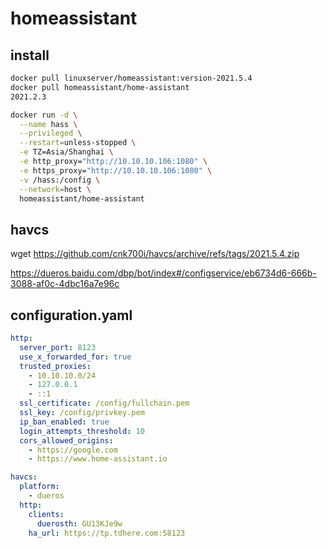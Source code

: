 # homeassistant

## install
```sh
docker pull linuxserver/homeassistant:version-2021.5.4
docker pull homeassistant/home-assistant
2021.2.3

docker run -d \
  --name hass \
  --privileged \
  --restart=unless-stopped \
  -e TZ=Asia/Shanghai \
  -e http_proxy="http://10.10.10.106:1080" \
  -e https_proxy="http://10.10.10.106:1080" \
  -v /hass:/config \
  --network=host \
  homeassistant/home-assistant

```

## havcs
wget https://github.com/cnk700i/havcs/archive/refs/tags/2021.5.4.zip

https://dueros.baidu.com/dbp/bot/index#/configservice/eb6734d6-666b-3088-af0c-4dbc16a7e96c

## configuration.yaml
```yml
http:
  server_port: 8123
  use_x_forwarded_for: true
  trusted_proxies:
    - 10.10.10.0/24
    - 127.0.0.1
    - ::1
  ssl_certificate: /config/fullchain.pem
  ssl_key: /config/privkey.pem
  ip_ban_enabled: true
  login_attempts_threshold: 10
  cors_allowed_origins:
    - https://google.com
    - https://www.home-assistant.io

havcs:
  platform:
    - dueros
  http:
    clients:
      duerosth: GU13KJe9w
    ha_url: https://tp.tdhere.com:58123
```
